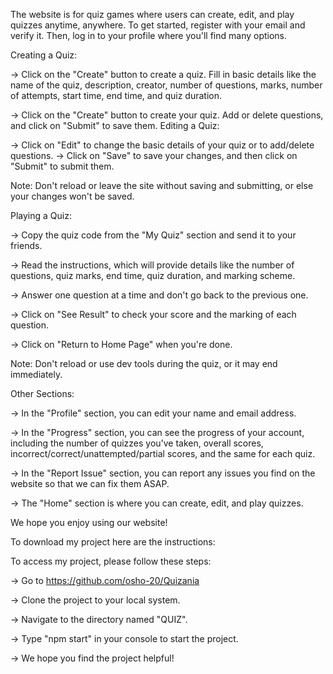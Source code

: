 

The website is for quiz games where users can create, edit, and play quizzes anytime, anywhere. To get started, register with your email and verify it. Then, log in to your profile where you'll find many options.

Creating a Quiz:

-> Click on the "Create" button to create a quiz.
Fill in basic details like the name of the quiz, description, creator, number of questions, marks, number of attempts, start time, end time, and quiz duration.

-> Click on the "Create" button to create your quiz.
Add or delete questions, and click on "Submit" to save them.
Editing a Quiz:

-> Click on "Edit" to change the basic details of your quiz or to add/delete questions.
-> Click on "Save" to save your changes, and then click on "Submit" to submit them.

Note: Don't reload or leave the site without saving and submitting, or else your changes won't be saved.

Playing a Quiz:

-> Copy the quiz code from the "My Quiz" section and send it to your friends.

-> Read the instructions, which will provide details like the number of questions, quiz marks, end time, quiz duration, and marking scheme.

-> Answer one question at a time and don't go back to the previous one.

-> Click on "See Result" to check your score and the marking of each question.

-> Click on "Return to Home Page" when you're done.

Note: Don't reload or use dev tools during the quiz, or it may end immediately.


Other Sections:

-> In the "Profile" section, you can edit your name and email address.

-> In the "Progress" section, you can see the progress of your account, including the number of quizzes you've taken, overall scores, incorrect/correct/unattempted/partial scores, and the same for each quiz.

-> In the "Report Issue" section, you can report any issues you find on the website so that we can fix them ASAP.

-> The "Home" section is where you can create, edit, and play quizzes.

We hope you enjoy using our website!


To download my project here are the instructions:

To access my project, please follow these steps:

-> Go to https://github.com/osho-20/Quizania

-> Clone the project to your local system.

-> Navigate to the directory named "QUIZ".

-> Type "npm start" in your console to start the project.

-> We hope you find the project helpful!